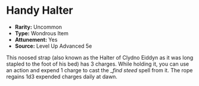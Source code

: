 # Handy Halter

- **Rarity:** Uncommon
- **Type:** Wondrous Item
- **Attunement:** Yes
- **Source:** Level Up Advanced 5e

This noosed strap (also known as the Halter of Clydno Eiddyn as it was long stapled to the foot of his bed) has 3 charges. While holding it, you can use an action and expend 1 charge to cast the __find steed_  spell from it. The rope regains 1d3 expended charges daily at dawn.
